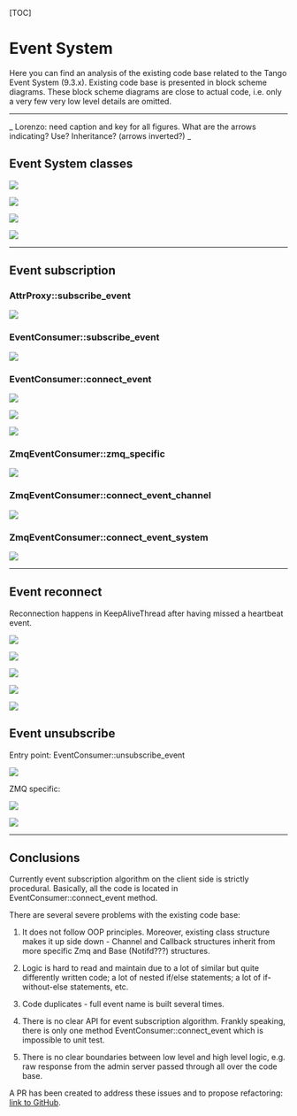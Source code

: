 [TOC]

# Event System

Here you can find an analysis of the existing code base related to the Tango Event System (9.3.x). Existing code base is presented in block scheme diagrams. These block scheme diagrams are close to actual code, i.e. only a very few very low level details are omitted.

---

_ Lorenzo: need caption and key for all figures. What are the arrows indicating? Use? Inheritance? (arrows inverted?) _

## Event System classes

![](images/EventSystem_classes_EventConsumer.png)

![](images/EventSystem_classes_EventChannel.png)

![](images/EventSystem_classes_EventCallback.png)

![](images/EventSystem_classes_NotConnectedEvent.png)

---

## Event subscription

### AttrProxy::subscribe_event

![](images/AttrProxy_subscribe_event.png)

### EventConsumer::subscribe_event

![](images/EventConsumer_subscribe_event.png)

### EventConsumer::connect_event

![](images/EventConsumer_connect_event.png)

![](images/EventConsumer_connect_event_1.png)

![](images/EventConsumer_connect_event_3.png)

### ZmqEventConsumer::zmq_specific

![](images/EventConsumer_zmq_specific.png)

### ZmqEventConsumer::connect_event_channel

![](images/EventConsumer_connect_event_channel.png)

### ZmqEventConsumer::connect_event_system

![](images/EventConsumer_connect_event_system.png) 

---

## Event reconnect

Reconnection happens in KeepAliveThread after having missed a heartbeat event.

![](images/Event_reconnect_event.png)

![](images/Event_main_reconnect.png)

![](images/Event_zmq_reconnect_channel.png)

![](images/Event_zmq_reconnect_channel_1.png)

![](images/Event_zmq_reconnect_event.png)

## Event unsubscribe

Entry point: EventConsumer::unsubscribe_event

![](images/Event_unsubscribe_client.png)

ZMQ specific:

![](images/Event_unsubscribe_client_disconnect_event.png)

![](images/Event_unsubscribe_client_disconnect_channel.png)

---

## Conclusions

Currently event subscription algorithm on the client side is strictly procedural. Basically, all the code is located in EventConsumer::connect_event method.

There are several severe problems with the existing code base:
 
 1) It does not follow OOP principles. Moreover, existing class structure makes it up side down - Channel and Callback structures inherit from more specific Zmq and Base (Notifd???) structures.
 
 2) Logic is hard to read and maintain due to a lot of similar but quite differently written code; a lot of nested if/else statements; a lot of if-without-else statements, etc.
 
 3) Code duplicates - full event name is built several times.
 
 4) There is no clear API for event subscription algorithm. Frankly speaking, there is only one method EventConsumer::connect_event which is impossible to unit test.
 
 5) There is no clear boundaries between low level and high level logic, e.g. raw response from the admin server passed through all over the code base.

A PR has been created to address these issues and to propose refactoring: [link to GitHub](https://github.com/tango-controls/cppTango/pull/470).
